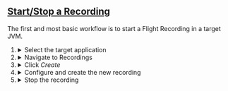## [Start/Stop a Recording](#startstop-a-recording)
The first and most basic workflow is to start a Flight Recording in a target
JVM.

<ol>
  <li>
    <details>
      <summary>Select the target application</summary>
      <a href="{{site.url}}/images/startstop-a-recording-1.png" target="_blank">
        <img src="{{site.url}}/images/startstop-a-recording-1.png">
      </a>
    </details>
  </li>
  <li>
    <details>
      <summary>Navigate to Recordings</summary>
      <p>
        Supply JMX credentials to authenticate to the target, if necessary. If
        the target is not configured with JMX authentication then the
        connection attempt will continue without prompting for credentials.
      </p>
      <p>
        If the target JVM has SSL/TLS enabled on JMX connections then it may be
        necessary to add the target's certificate to Cryostat's trust store. Go
        to <a href="{{site.url}}/getting-started#add-a-trusted-certificate">Add a Trusted Certificate</a>
        and return to this section after completing that guide.
      </p>
    </details>
  </li>
  <li>
    <details>
      <summary>Click <i>Create</i></summary>
      <a href="{{site.url}}/images/startstop-a-recording-2.png" target="_blank">
        <img src="{{site.url}}/images/startstop-a-recording-2.png">
      </a>
    </details>
  </li>
  <li>
    <details>
      <summary>Configure and create the new recording</summary>
      <a href="{{site.url}}/images/startstop-a-recording-3.png" target="_blank">
        <img src="{{site.url}}/images/startstop-a-recording-3.png">
      </a>
      <p>
        Enter a name for the new recording. The form will alert you if the name
        entered has an invalid format. If the name is already in use then the
        creation will fail and you will need to try again.
      </p>
      <p>
        Select an event template or enter a custom event definition. If you are
        unsure which to choose, the <i>Continuous</i> template is useful for
        always-on production monitoring with the <i>continuous</i> recording
        duration setting, and the <i>Profiling</i> template is useful for
        collecting extra information for troubleshooting a specifically
        identified problem with a fixed recording duration.
      </p>
      <p>
        Leave the <i>Advanced Options</i> to their default values for now.
      </p>
      <p>
        When you are satisfied with the recording configuration click
        <i>Create</i>.
      </p>
    </details>
  </li>
  <li>
    <details>
      <summary>Stop the recording</summary>
      <a href="{{site.url}}/images/startstop-a-recording-4.png" target="_blank">
        <img src="{{site.url}}/images/startstop-a-recording-4.png">
      </a>
      <p>
        When you no longer desire for the Flight Recording to be active and
        collecting data in your target application, select the recording from
        the list by clicking the checkbox to the left of the recording name.
        This will enable the <i>Stop</i> button in the toolbar. Click the
        <i>Stop</i> button to end the data collection. 
      </p>
      <p>
        If the recording has a fixed duration then it will automatically stop
        after the target JVM measures that the duration has elapsed. If the
        recording was created with a continuous duration then it will collect
        data until explicitly stopped.
      </p>
      <p>
        After stopping a recording it remains in the <i>Active</i> section of
        the Recordings view. This signifies that the recording data is still
        present in the target JVM, and not within Cryostat's storage. If the
        target JVM crashes, is killed, or the process otherwise restarts, then
        the recording data will be lost. To learn how to persist the Flight
        Recording data, continue on to
        <a href="{{site.url}}/getting-started#archive-a-recording">Archive a Recording</a>.
      </p>
    </details>
  </li>
</ol>
